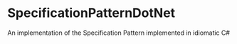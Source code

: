 SpecificationPatternDotNet
==========================

An implementation of the Specification Pattern implemented in idiomatic C#
